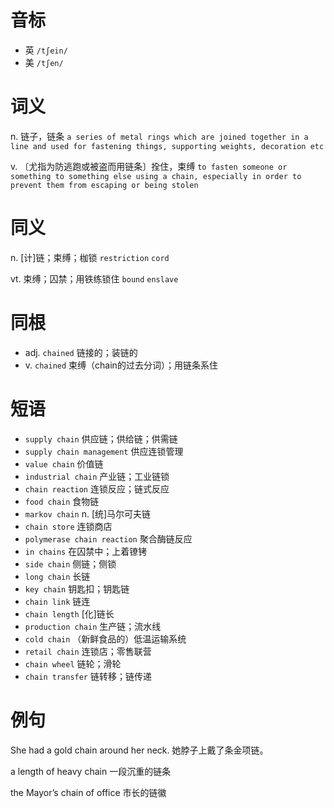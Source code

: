 # 音标

- 英 `/tʃein/`
- 美 `/tʃen/`

# 词义

n. 链子，链条
`a series of metal rings which are joined together in a line and used for fastening things, supporting weights, decoration etc`

v. 〔尤指为防逃跑或被盗而用链条〕拴住，束缚
`to fasten someone or something to something else using a chain, especially in order to prevent them from escaping or being stolen`

# 同义

n. [计]链；束缚；枷锁
`restriction` `cord`

vt. 束缚；囚禁；用铁练锁住
`bound` `enslave`

# 同根

- adj. `chained` 链接的；装链的
- v. `chained` 束缚（chain的过去分词）；用链条系住

# 短语

- `supply chain` 供应链；供给链；供需链
- `supply chain management` 供应连锁管理
- `value chain` 价值链
- `industrial chain` 产业链；工业链锁
- `chain reaction` 连锁反应；链式反应
- `food chain` 食物链
- `markov chain` n. [统]马尔可夫链
- `chain store` 连锁商店
- `polymerase chain reaction` 聚合酶链反应
- `in chains` 在囚禁中；上着镣铐
- `side chain` 侧链；侧锁
- `long chain` 长链
- `key chain` 钥匙扣；钥匙链
- `chain link` 链连
- `chain length` [化]链长
- `production chain` 生产链；流水线
- `cold chain` （新鲜食品的）低温运输系统
- `retail chain` 连锁店；零售联营
- `chain wheel` 链轮；滑轮
- `chain transfer` 链转移；链传递

# 例句

She had a gold chain around her neck.
她脖子上戴了条金项链。

a length of heavy chain
一段沉重的链条

the Mayor’s chain of office
市长的链徽



